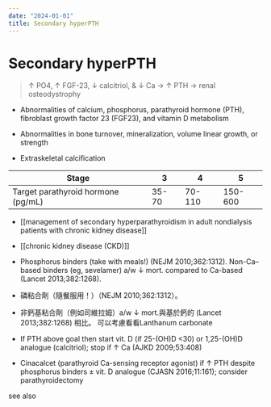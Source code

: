 ```yaml
---
date: "2024-01-01"
title: Secondary hyperPTH
---
```


# Secondary hyperPTH

> ↑ PO4, ↑ FGF-23, ↓ calcitriol, & ↓ Ca → ↑ PTH → renal osteodystrophy

* Abnormalities of calcium, phosphorus, parathyroid hormone (PTH), fibroblast growth factor 23 (FGF23), and vitamin D metabolism

* Abnormalities in bone turnover, mineralization, volume linear growth, or strength

* Extraskeletal calcification


| Stage                              | 3     | 4      | 5       |
| ---                                | ---   | ---    | ---     |
| Target parathyroid hormone (pg/mL) | 35-70 | 70-110 | 150-600 |
* [[management of secondary hyperparathyroidism in adult nondialysis patients with chronic kidney disease]]
* [[chronic kidney disease (CKD)]]

* Phosphorus binders (take with meals!) (NEJM 2010;362:1312). Non-Ca–based binders (eg, sevelamer) a/w ↓ mort. compared to Ca-based (Lancet 2013;382:1268).
* 磷粘合劑（隨餐服用！）（NEJM 2010;362:1312）。
* 非鈣基粘合劑（例如司維拉姆）a/w ↓ mort.與基於鈣的 (Lancet 2013;382:1268) 相比。
可以考慮看看Lanthanum carbonate

* If PTH above goal then start vit. D (if 25-(OH)D <30) or 1,25-(OH)D analogue (calcitriol); stop if ↑ Ca (AJKD 2009;53:408)

* Cinacalcet (parathyroid Ca-sensing receptor agonist) if ↑ PTH despite phosphorus binders ± vit. D analogue (CJASN 2016;11:161); consider parathyroidectomy

see also
